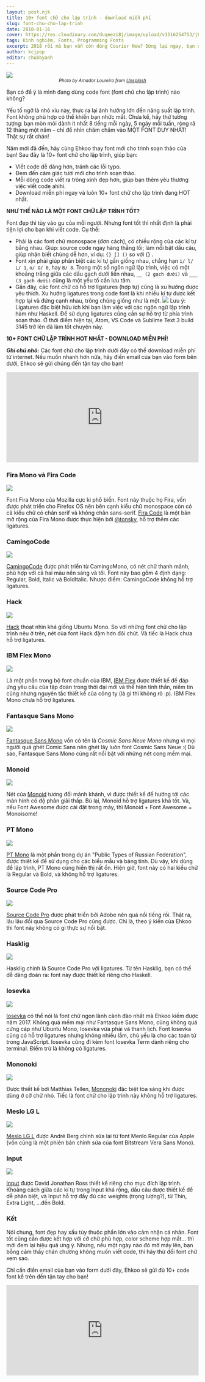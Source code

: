 ```yaml
---
layout: post.njk
title: 10+ font chữ cho lập trình - download miễn phí
slug: font-chu-cho-lap-trinh
date: 2018-01-16
cover: https://res.cloudinary.com/duqeezi8j/image/upload/v1516254753/jLxMOZg_egcfqa.jpg
tags: Kinh nghiệm, Fonts, Programming Fonts
excerpt: 2018 rồi mà bạn vẫn còn dùng Courier New? Dừng lại ngay, bạn đang làm khổ bản thân đấy. Hãy để Ehkoo giới thiệu 10+ code font "ngon bổ rẻ" cho đời lập trình viên của bạn.
author: kcjpop
editor: chubbyanh
---
```


![](https://res.cloudinary.com/duqeezi8j/image/upload/v1516254753/jLxMOZg_egcfqa.jpg)
<small style="text-align: center; display: block">_Photo by Amador Loureiro from [Unsplash](https://unsplash.com/photos/BVyNlchWqzs)_</small>

Bạn có để ý là mình đang dùng code font (font chữ cho lập trình) nào không?

Yếu tố ngỡ là nhỏ xíu này, thực ra lại ảnh hưởng lớn đến năng suất lập trình. Font không phù hợp có thể khiến bạn nhức mắt. Chưa kể, hãy thử tưởng tượng: bạn mòn mỏi dành ít nhất 8 tiếng mỗi ngày, 5 ngày mỗi tuần, ròng rã 12 tháng một năm – chỉ để nhìn chăm chăm vào MỘT FONT DUY NHẤT! Thật sự rất chán!

Năm mới đã đến, hãy cùng Ehkoo thay font mới cho trình soạn thảo của bạn! Sau đây là 10+ font chữ cho lập trình, giúp bạn:

* Viết code dễ dàng hơn, tránh các lỗi typo.
* Đem đến cảm giác tươi mới cho trình soạn thảo.
* Mỗi dòng code viết ra trông xinh đẹp hơn, giúp bạn thêm yêu thương việc viết code ahihi.
* Download miễn phí ngay và luôn 10+ font chữ cho lập trình đang HOT nhất.

**NHƯ THẾ NÀO LÀ MỘT FONT CHỮ LẬP TRÌNH TỐT?**

Font đẹp thì tùy vào gu của mỗi người. Nhưng font tốt thì nhất định là phải tiện lợi cho bạn khi viết code. Cụ thể:

* Phải là các font chữ monospace (đơn cách), có chiều rộng của các kí tự bằng nhau. Giúp: source code ngay hàng thẳng lối; làm nổi bật dấu câu, giúp nhận biết chúng dễ hơn, ví dụ: `{} [] ()` so với {} []().
* Font xịn phải giúp phân biệt các kí tự gần giống nhau, chẳng hạn `i/ l/ L/ 1`, `o/ O/ 0`, hay `B/ 8`. Trong một số ngôn ngữ lập trình, việc có một khoảng trắng giữa các dấu gạch dưới liền nhau, `__ (2 gạch dưới)` và `___ (3 gạch dưới)` cũng là một yếu tố cần lưu tâm.
* Gần đây, các font chữ có hỗ trợ ligatures (hợp tự) cũng là xu hướng được yêu thích. Xu hướng ligatures trong code font là khi nhiều kí tự được kết hợp lại và đứng cạnh nhau, trông chúng giống như là một.
![](https://res.cloudinary.com/duqeezi8j/image/upload/v1516246506/ligatures_wmh7ij.gif)
Lưu ý: Ligatures đặc biệt hữu ích khi bạn làm việc với các ngôn ngữ lập trình hàm như Haskell. Để sử dụng ligatures cũng cần sự hỗ trợ từ phía trình soạn thảo. Ở thời điểm hiện tại, Atom, VS Code và Sublime Text 3 build 3145 trở lên đã làm tốt chuyện này.

**10+ FONT CHỮ LẬP TRÌNH HOT NHẤT - DOWNLOAD MIỄN PHÍ!**

**_Ghi chú nhỏ:_** Các font chữ cho lập trình dưới đây có thể download miễn phí từ internet. Nếu muốn nhanh hơn nữa, hãy điền email của bạn vào form bên dưới, Ehkoo sẽ gửi chúng đến tận tay cho bạn!

<div class="aspect-ratio-m aspect-ratio-m--3x4">
<iframe class="aspect-ratio-m--object" width="540" height="236" src="https://my.sendinblue.com/users/subscribe/js_id/2x864/id/3" frameborder="0" scrolling="auto" allowfullscreen style="display: block;margin-left: auto;margin-right: auto;max-width: 100%;"></iframe>
</div>

### Fira Mono và Fira Code

![](https://res.cloudinary.com/duqeezi8j/image/upload/v1516249171/color_lnx40z.png)

Font Fira Mono của Mozilla cực kì phổ biến. Font này thuộc họ Fira, vốn được phát triển cho Firefox OS nên bên cạnh kiểu chữ monospace còn có cả kiểu chữ có chân serif và không chân sans-serif.
[Fira Code](https://github.com/tonsky/FiraCode) là một bản mở rộng của Fira Mono được thực hiện bởi [@tonsky](https://github.com/tonsky), hỗ trợ thêm các ligatures.

### CamingoCode

![](https://res.cloudinary.com/duqeezi8j/image/upload/v1516249066/color_chk28i.png)

[CamingoCode](http://www.janfromm.de/typefaces/camingomono/camingocode/) được phát triển từ CamingoMono, có nét chữ thanh mảnh, phù hợp với cả hai màu nền sáng và tối. Font này bao gồm 4 định dạng: Regular, Bold, Italic và BoldItalic.
Nhược điểm: CamingoCode không hỗ trợ ligatures.

### Hack

![](https://res.cloudinary.com/duqeezi8j/image/upload/v1516249506/color_fyswuj.png)

[Hack](https://sourcefoundry.org/hack/) thoạt nhìn khá giống Ubuntu Mono. So với những font chữ cho lập trình nêu ở trên, nét của font Hack đậm hơn đôi chút.
Và tiếc là Hack chưa hỗ trợ ligatures.

### IBM Flex Mono

![](https://res.cloudinary.com/duqeezi8j/image/upload/v1516249663/color_uudmbg.png)

Là một phần trong bộ font chuẩn của IBM, [IBM Flex](https://ibm.github.io/type/) được thiết kế để đáp ứng yêu cầu của tập đoàn trong thời đại mới và thể hiện tinh thần, niềm tin cũng nhưng nguyên tắc thiết kế của công ty (là gì thì không rõ :p). IBM Flex Mono chưa hỗ trợ ligatures.

### Fantasque Sans Mono

![](https://res.cloudinary.com/duqeezi8j/image/upload/v1516249764/color_jbbzrq.png)

[Fantasque Sans Mono](https://github.com/belluzj/fantasque-sans) vốn có tên là _Cosmic Sans Neue Mono_ nhưng vì mọi người quá ghét Comic Sans nên ghét lây luôn font Cosmic Sans Neue :( Dù sao, Fantasque Sans Mono cũng rất nổi bật với những nét cong mềm mại.

### Monoid

![](https://res.cloudinary.com/duqeezi8j/image/upload/v1516251711/color_l3mc6u.png)

Nét của [Monoid](http://larsenwork.com/monoid/) tương đối mảnh khảnh, vì được thiết kế để hướng tới các màn hình có độ phân giải thấp. Bù lại, Monoid hỗ trợ ligatures khá tốt.
Và, nếu Font Awesome được cài đặt trong máy, thì Monoid + Font Awesome = Monoisome!

### PT Mono

![](https://res.cloudinary.com/duqeezi8j/image/upload/v1516251824/color_hnrbgv.png)

[PT Mono](https://www.paratype.com/public/) là một phần trong dự án "Public Types of Russian Federation", được thiết kế để sử dụng cho các biểu mẫu và bảng tính. Dù vậy, khi dùng để lập trình, PT Mono cũng hiển thị rất ổn. Hiện giờ, font này có hai kiểu chữ là Regular và Bold, và không hỗ trợ ligatures.

### Source Code Pro

![](https://res.cloudinary.com/duqeezi8j/image/upload/v1516251879/color_gqhja7.png)

[Source Code Pro](https://adobe-fonts.github.io/source-code-pro/) được phát triển bởi Adobe nên quá nổi tiếng rồi.
Thật ra, lâu lâu đổi qua Source Code Pro cũng được. Chỉ là, theo ý kiến của Ehkoo thì font này không có gì thực sự nổi bật.

### Hasklig

![](https://res.cloudinary.com/duqeezi8j/image/upload/v1516251939/color_fh9zu9.png)

Hasklig chính là Source Code Pro với ligatures. Từ tên Hasklig, bạn có thể dễ dàng đoán ra: font này được thiết kế riêng cho Haskell.

### Iosevka

![](https://res.cloudinary.com/duqeezi8j/image/upload/v1516251992/color_ntyvyy.png)

[Iosevka](https://be5invis.github.io/Iosevka/) có thể nói là font chữ ngon lành cành đào nhất mà Ehkoo kiếm được năm 2017. Không quá mềm mại như Fantasque Sans Mono, cũng không quá cứng cáp như Ubuntu Mono, Iosevka vừa phải và thanh lịch. Font Iosevka cũng có hỗ trợ ligatures nhưng không nhiều lắm, chủ yếu là cho các toán tử trong JavaScript.
Iosevka cũng đi kèm font Iosevka Term dành riêng cho terminal. Điểm trừ là không có ligatures.

### Mononoki

![](https://res.cloudinary.com/duqeezi8j/image/upload/v1516252042/color_qzgxut.png)

Được thiết kế bởi Matthias Tellen, [Mononoki](https://github.com/madmalik/mononoki/tree/master) đặc biệt tỏa sáng khi được dùng ở cỡ chữ nhỏ. Tiếc là font chữ cho lập trình này không hỗ trợ ligatures.

### Meslo LG L

![](https://res.cloudinary.com/duqeezi8j/image/upload/v1516252527/color_stdfyt.png)

[Meslo LG L](https://github.com/andreberg/Meslo-Font) được André Berg chỉnh sửa lại từ font Menlo Regular của Apple (vốn cũng là một phiên bản chỉnh sửa của font Bitstream Vera Sans Mono).

### Input

![](https://res.cloudinary.com/duqeezi8j/image/upload/v1516252328/color_nzpwan.png)

[Input](http://input.fontbureau.com/) được David Jonathan Ross thiết kế riêng cho mục đích lập trình. Khoảng cách giữa các kí tự trong Input khá rộng, dấu câu được thiết kế để dễ phân biệt, và Input hỗ trợ đầy đủ các weights (trọng lượng?), từ Thin, Extra Light, …đến Bold.

### Kết

Nói chung, font đẹp hay xấu tùy thuộc phần lớn vào cảm nhận cá nhân. Font tốt cũng cần được kết hợp với cỡ chữ phù hợp, color scheme hợp mắt… thì mới đem lại hiệu quả ưng ý. Nhưng, nếu một ngày nào đó mở máy lên, bạn bỗng cảm thấy chán chường không muốn viết code, thì hãy thử đổi font chữ xem sao.

Chỉ cần điền email của bạn vào form dưới đây, Ehkoo sẽ gửi đủ 10+ code font kể trên đến tận tay cho bạn!

<div class="aspect-ratio-m aspect-ratio-m--3x4">
<iframe class="aspect-ratio-m--object" width="540" height="236" src="https://my.sendinblue.com/users/subscribe/js_id/2x864/id/3" frameborder="0" scrolling="auto" allowfullscreen style="display: block;margin-left: auto;margin-right: auto;max-width: 100%;"></iframe>
</div>
